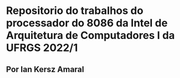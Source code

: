 # Repositorio do trabalhos do processador do 8086 da Intel de Arquitetura de Computadores I da UFRGS 2022/1

## Por Ian Kersz Amaral
